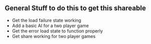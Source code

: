 ## General Stuff to do this to get this shareable

- Get the load failure state working
- Add a basic AI for a two player game
- Get the error load state to function properly
- Get share working for two player games
